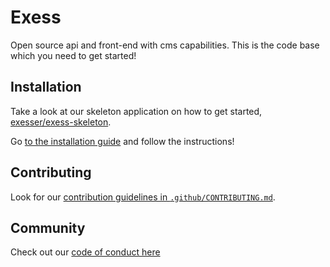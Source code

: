 # Exess

Open source api and front-end with cms capabilities. 
This is the code base which you need to get started!

## Installation

Take a look at our skeleton application on how to get started, [exesser/exess-skeleton](https://github.com/exesser/exess-skeleton).

Go [to the installation guide](docs/installation.md) and follow the instructions!

## Contributing

Look for our [contribution guidelines in `.github/CONTRIBUTING.md`](.github/CONTRIBUTING.md).

## Community

Check out our [code of conduct here](CODE_OF_CONDUCT.md)
